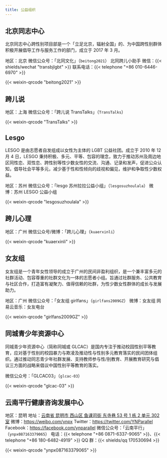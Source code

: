 ```yaml
---
title: 公益组织
---
```


## 北京同志中心

北京同志中心跨性别项目部是一个「立足北京，辐射全国」的、为中国跨性别群体积极开展倡导工作与服务工作的部门，成立于 2017 年 3 月。

地区：北京
微信公众号：「北同文化」（`beitong2021`）
北同跨儿小助手 微信：{{< shields/wechat "transbjlgbt" >}}
联系电话：{{< telephone "+86 010-6446-6970" >}}

{{< weixin-qrcode "beitong2021" >}}

## 跨儿说

地区：上海
微信公众号：「跨儿说 TransTalks」（`TransTalks`）

{{< weixin-qrcode "TransTalks" >}}

## Lesgo

LESGO 是由志愿者自发组成以女性为主体的 LGBT 公益社团。成立于 2010 年 12 月 4 日，LESGO 秉持积极、多元、平等、包容的理念，致力于推动苏州及周边地区同性恋、双性恋、跨性别等性少数女性的交流、沟通、记录和发声，促进公众认知，倡导社会平等多元，减少基于性和性倾向的歧视和偏见，维护和争取性少数权益。

地区：苏州
微信公众号：「lesgo 苏州拉拉公益小组」（`lesgosuzhoulala`）
微博：苏州 LESGO 公益小组

{{< weixin-qrcode "lesgosuzhoulala" >}}

## 跨儿心理

地区：广州
微信公众号/微博：「跨儿心理」（`kuaerxinli`）

{{< weixin-qrcode "kuaerxinli" >}}

## 女友组

女友组是一个青年女性领导的成立于广州的民间非盈利组织，是一个兼丰富多元的社群活动、包容尊重的社群文化为一体的志愿者小组。旨通过社群服务、公共教育与社区合作，打造富有凝聚力、值得信赖的社群，为性少数女性群体的成长与发展助力。

地区：广州
微信公众号：「女友组 girlfans」（`girlfans2009GZ`）
微博：女友组
网易云音乐：女友电台

{{< weixin-qrcode "girlfans2009GZ" >}}

## 同城青少年资源中心

同城青少年资源中心（简称同城或 GLCAC）是国内专注于推动校园性别平等教育，应对基于性别的校园暴力与欺凌及推动性与性别多元教育落实的民间团体组织。通过推动同志青少年社群发展、支持教师参与性/别教育、开展教育研究与倡议三方面的战略来倡议中国性别平等教育的落实。

微信公众号：「GLCAC03」（`glcac-03`）

{{< weixin-qrcode "glcac-03" >}}

## 云南平行健康咨询发展中心

地区：昆明
地址：[云南省 昆明市 西山区 鱼课司街 东寺巷 53 号 1 栋 2 单元 302 室](https://amap.com/place/B0FFJKX03E)
微博：<https://weibo.com/ynpx>
Twitter：<https://twitter.com/YNParallel>
Facebook：<https://facebook.com/ynparallel>
微信公众号：「云南平行」（`ynpx087163379065`）
电话：{{< telephone "+86 0871-6337-9065" >}}、{{< telephone "+86 180-6482-4919" >}}
QQ 群：{{< shields/qq 170530694 >}}

{{< weixin-qrcode "ynpx087163379065" >}}
